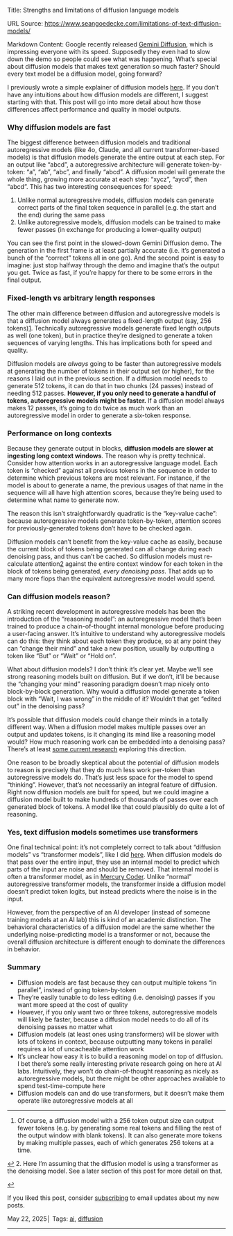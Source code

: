 Title: Strengths and limitations of diffusion language models

URL Source: https://www.seangoedecke.com/limitations-of-text-diffusion-models/

Markdown Content:
Google recently released [Gemini Diffusion](https://deepmind.google/models/gemini-diffusion/), which is impressing everyone with its speed. Supposedly they even had to slow down the demo so people could see what was happening. What’s special about diffusion models that makes text generation so much faster? Should every text model be a diffusion model, going forward?

I previously wrote a simple explainer of diffusion models [here](https://www.seangoedecke.com/diffusion-models-explained). If you don’t have any intuitions about how diffusion models are different, I suggest starting with that. This post will go into more detail about how those differences affect performance and quality in model outputs.

### Why diffusion models are fast

The biggest difference between diffusion models and traditional autoregressive models (like 4o, Claude, and all current transformer-based models) is that diffusion models generate the entire output at each step. For an output like “abcd”, a autoregressive architecture will generate token-by-token: “a”, “ab”, “abc”, and finally “abcd”. A diffusion model will generate the whole thing, growing more accurate at each step: “xycz”, “aycd”, then “abcd”. This has two interesting consequences for speed:

1.   Unlike normal autoregressive models, diffusion models can generate correct parts of the final token sequence in parallel (e.g. the start and the end) during the same pass
2.   Unlike autoregressive models, diffusion models can be trained to make fewer passes (in exchange for producing a lower-quality output)

You can see the first point in the slowed-down Gemini Diffusion demo. The generation in the first frame is at least partially accurate (i.e. it’s generated a bunch of the “correct” tokens all in one go). And the second point is easy to imagine: just stop halfway through the demo and imagine that’s the output you get. Twice as fast, if you’re happy for there to be some errors in the final output.

### Fixed-length vs arbitrary length responses

The other main difference between diffusion and autoregressive models is that a diffusion model always generates a fixed-length output (say, 256 tokens)[1](https://www.seangoedecke.com/limitations-of-text-diffusion-models/#fn-1). Technically autoregressive models generate fixed length outputs as well (one token), but in practice they’re designed to generate a token sequences of varying lengths. This has implications both for speed and quality.

Diffusion models are _always_ going to be faster than autoregressive models at generating the number of tokens in their output set (or higher), for the reasons I laid out in the previous section. If a diffusion model needs to generate 512 tokens, it can do that in two chunks (24 passes) instead of needing 512 passes. **However, if you only need to generate a handful of tokens, autoregressive models might be faster.** If a diffusion model always makes 12 passes, it’s going to do twice as much work than an autoregressive model in order to generate a six-token response.

### Performance on long contexts

Because they generate output in blocks, **diffusion models are slower at ingesting long context windows**. The reason why is pretty technical. Consider how attention works in an autoregressive language model. Each token is “checked” against all previous tokens in the sequence in order to determine which previous tokens are most relevant. For instance, if the model is about to generate a name, the previous usages of that name in the sequence will all have high attention scores, because they’re being used to determine what name to generate now.

The reason this isn’t straightforwardly quadratic is the “key-value cache”: because autoregressive models generate token-by-token, attention scores for previously-generated tokens don’t have to be checked again.

Diffusion models can’t benefit from the key-value cache as easily, because the current block of tokens being generated can all change during each denoising pass, and thus can’t be cached. So diffusion models must re-calculate attention[2](https://www.seangoedecke.com/limitations-of-text-diffusion-models/#fn-2) against the entire context window for each token in the block of tokens being generated, _every denoising pass_. That adds up to many more flops than the equivalent autoregressive model would spend.

### Can diffusion models reason?

A striking recent development in autoregressive models has been the introduction of the “reasoning model”: an autoregressive model that’s been trained to produce a chain-of-thought internal monologue before producing a user-facing answer. It’s intuitive to understand why autoregressive models can do this: they think about each token they produce, so at any point they can “change their mind” and take a new position, usually by outputting a token like “But” or “Wait” or “Hold on”.

What about diffusion models? I don’t think it’s clear yet. Maybe we’ll see strong reasoning models built on diffusion. But if we don’t, it’ll be because the “changing your mind” reasoning paradigm doesn’t map nicely onto block-by-block generation. Why would a diffusion model generate a token block with “Wait, I was wrong” in the middle of it? Wouldn’t that get “edited out” in the denoising pass?

It’s possible that diffusion models could change their minds in a totally different way. When a diffusion model makes multiple passes over an output and updates tokens, is it changing its mind like a reasoning model would? How much reasoning work can be embedded into a denoising pass? There’s at least [some current research](https://arxiv.org/abs/2402.07754) exploring this direction.

One reason to be broadly skeptical about the potential of diffusion models to reason is precisely that they do much less work per-token than autoregressive models do. That’s just less space for the model to spend “thinking”. However, that’s not necessarily an integral feature of diffusion. Right now diffusion models are built for speed, but we could imagine a diffusion model built to make hundreds of thousands of passes over each generated block of tokens. A model like that could plausibly do quite a lot of reasoning.

### Yes, text diffusion models sometimes use transformers

One final technical point: it’s not completely correct to talk about “diffusion models” vs “transformer models”, like I did [here](https://www.seangoedecke.com/diffusion-models-explained). When diffusion models do that pass over the entire input, they use an internal model to predict which parts of the input are noise and should be removed. That internal model is often a transformer model, as in [Mercury Coder](https://www.inceptionlabs.ai/introducing-mercury). Unlike “normal” autoregressive transformer models, the transformer inside a diffusion model doesn’t predict token logits, but instead predicts where the noise is in the input.

However, from the perspective of an AI developer (instead of someone training models at an AI lab) this is kind of an academic distinction. The behavioral characteristics of a diffusion model are the same whether the underlying noise-predicting model is a transformer or not, because the overall diffusion architecture is different enough to dominate the differences in behavior.

### Summary

*   Diffusion models are fast because they can output multiple tokens “in parallel”, instead of going token-by-token
*   They’re easily tunable to do less editing (i.e. denoising) passes if you want more speed at the cost of quality
*   However, if you only want two or three tokens, autoregressive models will likely be faster, because a diffusion model needs to do all of its denoising passes no matter what
*   Diffusion models (at least ones using transformers) will be slower with lots of tokens in context, because outputting many tokens in parallel requires a lot of uncacheable attention work
*   It’s unclear how easy it is to build a reasoning model on top of diffusion. I bet there’s some really interesting private research going on here at AI labs. Intuitively, they won’t do chain-of-thought reasoning as nicely as autoregressive models, but there might be other approaches available to spend test-time-compute here
*   Diffusion models can and do use transformers, but it doesn’t make them operate like autoregressive models at all

* * *

1.   Of course, a diffusion model with a 256 token output size can output fewer tokens (e.g. by generating some real tokens and filling the rest of the output window with blank tokens). It can also generate more tokens by making multiple passes, each of which generates 256 tokens at a time.

[↩](https://www.seangoedecke.com/limitations-of-text-diffusion-models/#fnref-1)
2.   Here I’m assuming that the diffusion model is using a transformer as the denoising model. See a later section of this post for more detail on that.

[↩](https://www.seangoedecke.com/limitations-of-text-diffusion-models/#fnref-2)

If you liked this post, consider [subscribing](https://buttondown.com/seangoedecke) to email updates about my new posts.

May 22, 2025│ Tags: [ai](https://www.seangoedecke.com/tags/ai/), [diffusion](https://www.seangoedecke.com/tags/diffusion/)

* * *
